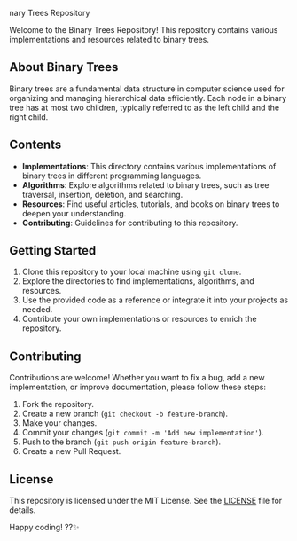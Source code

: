 nary Trees Repository

Welcome to the Binary Trees Repository! This repository contains various implementations and resources related to binary trees.

## About Binary Trees
Binary trees are a fundamental data structure in computer science used for organizing and managing hierarchical data efficiently. Each node in a binary tree has at most two children, typically referred to as the left child and the right child.

## Contents
- **Implementations**: This directory contains various implementations of binary trees in different programming languages.
- **Algorithms**: Explore algorithms related to binary trees, such as tree traversal, insertion, deletion, and searching.
- **Resources**: Find useful articles, tutorials, and books on binary trees to deepen your understanding.
- **Contributing**: Guidelines for contributing to this repository.

## Getting Started
1. Clone this repository to your local machine using `git clone`.
2. Explore the directories to find implementations, algorithms, and resources.
3. Use the provided code as a reference or integrate it into your projects as needed.
4. Contribute your own implementations or resources to enrich the repository.

## Contributing
Contributions are welcome! Whether you want to fix a bug, add a new implementation, or improve documentation, please follow these steps:
1. Fork the repository.
2. Create a new branch (`git checkout -b feature-branch`).
3. Make your changes.
4. Commit your changes (`git commit -m 'Add new implementation'`).
5. Push to the branch (`git push origin feature-branch`).
6. Create a new Pull Request.

## License
This repository is licensed under the MIT License. See the [LICENSE](LICENSE) file for details.

Happy coding! ??✨


